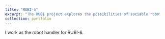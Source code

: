```yaml
---
title: "RUBI-6"
excerpt: "The RUBI project explores the possibilities of sociable robots as a tool for education and enrichment for toddlers in early childhood education environments.<br/>[<img src='/images/rubi_project.png'>](rubi.ucsd.edu)"
collection: portfolio
---
```


I work as the robot handler for RUBI-6.
